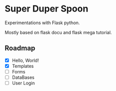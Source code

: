 # Super Duper Spoon

Experimentations with Flask python.

Mostly based on flask docu and flask mega tutorial.

## Roadmap

- [x] Hello, World!
- [x] Templates
- [ ] Forms
- [ ] DataBases
- [ ] User Login
